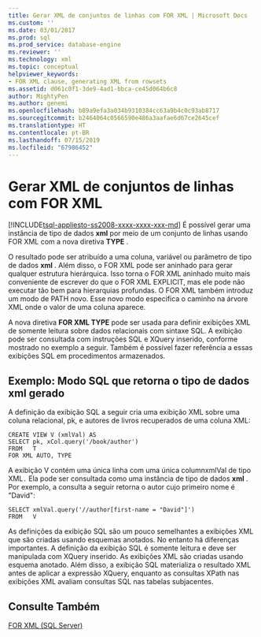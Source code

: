 ```yaml
---
title: Gerar XML de conjuntos de linhas com FOR XML | Microsoft Docs
ms.custom: ''
ms.date: 03/01/2017
ms.prod: sql
ms.prod_service: database-engine
ms.reviewer: ''
ms.technology: xml
ms.topic: conceptual
helpviewer_keywords:
- FOR XML clause, generating XML from rowsets
ms.assetid: d061c0f1-3de9-4ad1-bbca-ce45d064b6c8
author: MightyPen
ms.author: genemi
ms.openlocfilehash: b89a9efa3a034b9310384cc63a9b4c0c93ab8717
ms.sourcegitcommit: b2464064c0566590e486a3aafae6d67ce2645cef
ms.translationtype: HT
ms.contentlocale: pt-BR
ms.lasthandoff: 07/15/2019
ms.locfileid: "67986452"
---
```

# <a name="generate-xml-from-rowsets-with-for-xml"></a>Gerar XML de conjuntos de linhas com FOR XML
[!INCLUDE[tsql-appliesto-ss2008-xxxx-xxxx-xxx-md](../../includes/tsql-appliesto-ss2008-xxxx-xxxx-xxx-md.md)]
  É possível gerar uma instância de tipo de dados **xml** por meio de um conjunto de linhas usando FOR XML com a nova diretiva **TYPE** .  
  
 O resultado pode ser atribuído a uma coluna, variável ou parâmetro de tipo de dados **xml** . Além disso, o FOR XML pode ser aninhado para gerar qualquer estrutura hierárquica. Isso torna o FOR XML aninhado muito mais conveniente de escrever do que o FOR XML EXPLICIT, mas ele pode não executar tão bem para hierarquias profundas. O FOR XML também introduz um modo de PATH novo. Esse novo modo especifica o caminho na árvore XML onde o valor de uma coluna aparece.  
  
 A nova diretiva **FOR XML TYPE** pode ser usada para definir exibições XML de somente leitura sobre dados relacionais com sintaxe SQL. A exibição pode ser consultada com instruções SQL e XQuery inserido, conforme mostrado no exemplo a seguir. Também é possível fazer referência a essas exibições SQL em procedimentos armazenados.  
  
## <a name="example-sql-view-returning-generated-xml-data-type"></a>Exemplo: Modo SQL que retorna o tipo de dados xml gerado  
 A definição da exibição SQL a seguir cria uma exibição XML sobre uma coluna relacional, pk, e autores de livros recuperados de uma coluna XML:  
  
```  
CREATE VIEW V (xmlVal) AS  
SELECT pk, xCol.query('/book/author')  
FROM   T  
FOR XML AUTO, TYPE  
```  
  
 A exibição V contém uma única linha com uma única columnxmlVal de tipo XML`.` Ela pode ser consultada como uma instância de tipo de dados **xml** . Por exemplo, a consulta a seguir retorna o autor cujo primeiro nome é "David":  
  
```  
SELECT xmlVal.query('//author[first-name = "David"]')  
FROM   V  
```  
  
 As definições da exibição SQL são um pouco semelhantes a exibições XML que são criadas usando esquemas anotados. No entanto há diferenças importantes. A definição da exibição SQL é somente leitura e deve ser manipulada com XQuery inserido. As exibições XML são criadas usando esquema anotado. Além disso, a exibição SQL materializa o resultado XML antes de aplicar a expressão XQuery, enquanto as consultas XPath nas exibições XML avaliam consultas SQL nas tabelas subjacentes.  
  
## <a name="see-also"></a>Consulte Também  
 [FOR XML &#40;SQL Server&#41;](../../relational-databases/xml/for-xml-sql-server.md)  
  
  
